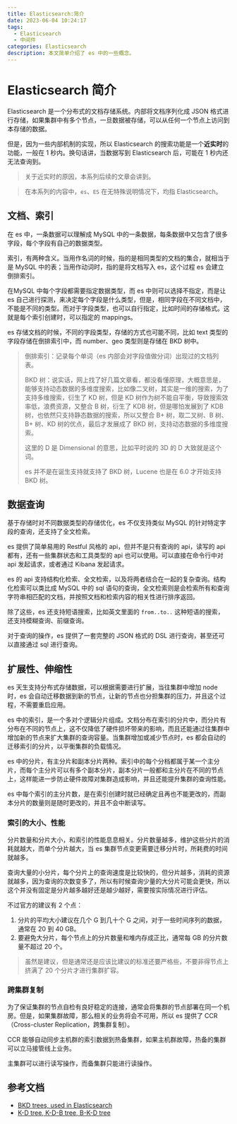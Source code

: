 ```yaml
---
title: Elasticsearch:简介
date: 2023-06-04 10:24:17
tags: 
  - Elasticsearch
  - 中间件
categories: Elasticsearch
description: 本文简单介绍了 es 中的一些概念。
---
```


# Elasticsearch 简介

Elasticsearch 是一个分布式的文档存储系统。内部将文档序列化成 JSON 格式进行存储，如果集群中有多个节点，一旦数据被存储，可以从任何一个节点上访问到本存储的数据。

但是，因为一些内部机制的实现，所以 Elasticsearch 的搜索功能是一个**近实时**的功能，一般在 1 秒内。换句话讲，当数据写到 Elasticsearch 后，可能在 1 秒内还无法查询到。

> 关于近实时的原因，本系列后续的文章会讲到。

> 在本系列的内容中，`es`、`ES` 在无特殊说明情况下，均指 Elasticsearch。

## 文档、索引

在 es 中，一条数据可以理解成 MySQL 中的一条数据，每条数据中又包含了很多字段，每个字段有自己的数据类型。

索引，有两种含义。当用作名词的时候，指的是相同类型的文档的集合，就相当于是 MySQL 中的表；当用作动词时，指的是将文档写入 es，这个过程 es 会建立倒排索引。

在MySQL 中每个字段都需要指定数据类型，而 es 中则可以选择不指定，而是让 es 自己进行探测，来决定每个字段是什么类型，但是，相同字段在不同文档中，不能是不同的类型。而对于字段类型，也可以自行指定，比如时间的存储格式。这就是每个索引创建时，可以指定的 mappings。

es 存储文档的时候，不同的字段类型，存储的方式也可能不同，比如 text 类型的字段存储在倒排索引中，而 number、geo 类型则是存储在 BKD 树中。

> 倒排索引：记录每个单词（es 内部会对字段值做分词）出现过的文档列表。
>
> BKD 树：说实话，网上找了好几篇文章看，都没看懂原理，大概意思是，能够支持动态数据的多维度搜索，比如像二叉树，其实是一维的搜索，为了支持多维搜索，衍生了 KD 树，但是 KD 树作为树不能自平衡，导致搜索效率低，浪费资源，又整合 B 树，衍生了 KDB 树，但是哪怕发展到了 KDB 树，也依然只支持静态数据的搜索，所以又整合 B+ 树，取二叉树、B 树、B+ 树、KD 树的优点，最后才发展成了 BKD 树，支持动态数据的多维度搜索。
>
> 这里的 D 是 Dimensional 的意思，比如平时说的 3D 的 D 大致就是这个词。
>
> es 并不是在诞生支持就支持了 BKD 树，Lucene 也是在 6.0 才开始支持 BKD 树。

## 数据查询

基于存储时对不同数据类型的存储优化，es 不仅支持类似 MySQL 的针对特定字段的查询，还支持了全文检索。

es 提供了简单易用的 Restful 风格的 api，但并不是只有查询的 api，读写的 api 都有，还有一些集群状态和工具类型的 api 也可以使用。可以直接在命令行中对 api 发起请求，或者通过 Kibana 发起请求。

es 的 api 支持结构化检索、全文检索，以及将两者结合在一起的复杂查询。结构化检索可以类比成 MySQL 中的 sql 语句的查询，全文检索则是会检索所有和查询字符串相匹配的文档，并按照文档和检索内容的相关性进行排序返回。

除了这些，es 还支持短语搜索，比如英文里面的 `from..to..` 这种短语的搜索，还支持模糊查询、前缀查询。

对于查询的操作，es 提供了一套完整的 JSON 格式的 DSL 进行查询，甚至还可以直接通过 sql 进行查询。

## 扩展性、伸缩性

es 天生支持分布式存储数据，可以根据需要进行扩展，当往集群中增加 node 时，es 会自动迁移数据到新的节点，让新的节点也分担集群的压力，并且这个过程，不需要重启应用。

es 中的索引，是一个多对个逻辑分片组成。文档分布在索引的分片中，而分片有分布在不同的节点上，这不仅降低了硬件损坏带来的影响，而且还能通过往集群中增加新的节点来扩大集群的查询容量。当集群增加或减少节点时，es 都会自动的迁移索引的分片，以平衡集群的负载情况。

es 中的分片，有主分片和副本分片两种。索引中的每个分档都属于某一个主分片，而每个主分片可以有多个副本分片，副本分片一般都和主分片在不同的节点上，这样能进一步防止硬件故障对集群造成影响，并且还能提升集群的查询性能。

es 中每个索引的主分片数，是在索引创建时就已经确定且再也不能更改的，而副本分片的数量则是随时更改的，并且不会中断读写。

### 索引的大小、性能

分片数量和分片大小，和索引的性能息息相关。分片数量越多，维护这些分片的消耗就越大，而单个分片越大，当 es 集群节点变更需要迁移分片时，所耗费的时间就越多。

查询大量的小分片，每个分片上的查询速度是比较快的，但分片越多，消耗的资源就越多，因为查询的次数变多了，所以有时候查询少量的大分片可能会更快，所以这个并没有固定是分片越多越好还是越少越好，需要按实际情况进行评估。

不过官方的建议有 2 个点：

1. 分片的平均大小建议在几个 G 到几十个 G 之间，对于一些时间序列的数据，通常在 20 到 40 GB。
2. 要避免大分片，每个节点上的分片数量和堆内存成正比，通常每 GB 的分片数量不超过 20 个。

> 虽然是建议，但是通常还是应该比建议的标准还要严格些，不要非得节点上挤满了 20 个分片才进行集群扩容。

### 跨集群复制

为了保证集群的节点自检有良好稳定的连接，通常会将集群的节点部署在同一个机房。但是，如果集群故障，那么相关的业务将会不可用，所以 es 提供了 CCR（Cross-cluster Replication，跨集群复制）。

CCR 能够自动同步主机群的索引数据到热备集群，如果主机群故障，热备的集群可以立马接管线上业务。

主集群可以进行读写操作，而备集群只能进行读操作。

## 参考文档

* [BKD trees, used in Elasticsearch](https://medium.com/swlh/bkd-trees-used-in-elasticsearch-40e8afd2a1a4)
* [K-D tree, K-D-B tree, B-K-D tree](https://www.programmersought.com/article/92224903019/)
